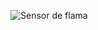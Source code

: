 ![Sensor de flama](https://github.com/Brandon-SR/Sensores_R2/assets/132231023/70b30030-9d52-4434-8b7a-314bfbf068de)
